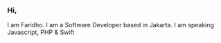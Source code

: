 ### Hi, 
I am Faridho. I am a Software Developer based in Jakarta. I am speaking Javascript, PHP & Swift


